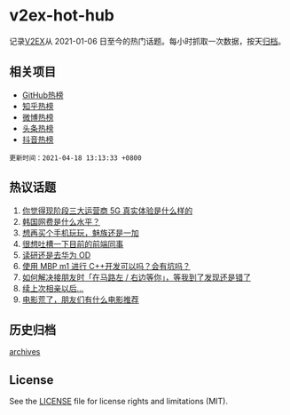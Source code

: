 # v2ex-hot-hub

 记录[V2EX](https://www.v2ex.com/)从 2021-01-06 日至今的热门话题。每小时抓取一次数据，按天[归档](archives)。
 
 ## 相关项目

- [GitHub热榜](https://github.com/lonnyzhang423/github-hot-hub)
- [知乎热榜](https://github.com/lonnyzhang423/zhihu-hot-hub)
- [微博热榜](https://github.com/lonnyzhang423/weibo-hot-hub)
- [头条热榜](https://github.com/lonnyzhang423/toutiao-hot-hub)
- [抖音热榜](https://github.com/lonnyzhang423/douyin-hot-hub)


 `更新时间：2021-04-18 13:13:33 +0800`

## 热议话题

1. [你觉得现阶段三大运营商 5G 真实体验是什么样的](https://www.v2ex.com/t/771340)
1. [韩国网费是什么水平？](https://www.v2ex.com/t/771392)
1. [想再买个手机玩玩，魅族还是一加](https://www.v2ex.com/t/771270)
1. [很想吐槽一下目前的前端同事](https://www.v2ex.com/t/771320)
1. [读研还是去华为 OD](https://www.v2ex.com/t/771327)
1. [使用 MBP m1 进行 C++开发可以吗？会有坑吗？](https://www.v2ex.com/t/771314)
1. [如何解决接朋友时「在马路左 / 右边等你」，等我到了发现还是错了](https://www.v2ex.com/t/771298)
1. [续上次相亲以后…](https://www.v2ex.com/t/771372)
1. [电影荒了，朋友们有什么电影推荐](https://www.v2ex.com/t/771317)

## 历史归档

[archives](archives)

## License

See the [LICENSE](LICENSE) file for license rights and limitations (MIT).
